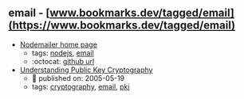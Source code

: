 email - [www.bookmarks.dev/tagged/email](https://www.bookmarks.dev/tagged/email)
---
* [Nodemailer home page](http://nodemailer.com/)
    * tags: [nodejs](../tagged/nodejs.md), [email](../tagged/email.md)
    * :octocat: [github url](https://github.com/nodemailer/nodemailer)
* [Understanding Public Key Cryptography](https://technet.microsoft.com/en-us/library/aa998077(v=exchg.65).aspx)
    * :calendar: published on: 2005-05-19
    * tags: [cryptography](../tagged/cryptography.md), [email](../tagged/email.md), [pki](../tagged/pki.md)

